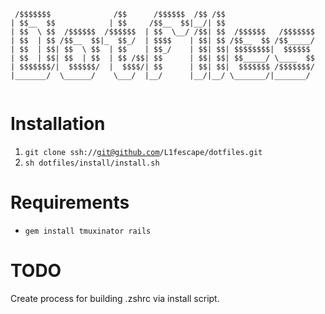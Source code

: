 ```
 /$$$$$$$              /$$      /$$$$$$  /$$ /$$                    
| $$__  $$            | $$     /$$__  $$|__/| $$                    
| $$  \ $$  /$$$$$$  /$$$$$$  | $$  \__/ /$$| $$  /$$$$$$   /$$$$$$$
| $$  | $$ /$$__  $$|_  $$_/  | $$$$    | $$| $$ /$$__  $$ /$$_____/
| $$  | $$| $$  \ $$  | $$    | $$_/    | $$| $$| $$$$$$$$|  $$$$$$ 
| $$  | $$| $$  | $$  | $$ /$$| $$      | $$| $$| $$_____/ \____  $$
| $$$$$$$/|  $$$$$$/  |  $$$$/| $$      | $$| $$|  $$$$$$$ /$$$$$$$/
|_______/  \______/    \___/  |__/      |__/|__/ \_______/|_______/ 
                                                                    
```

# Installation
1. <code>git clone ssh://git@github.com/L1fescape/dotfiles.git</code>
2. <code>sh dotfiles/install/install.sh</code>

# Requirements
* <code>gem install tmuxinator rails</code>

# TODO
Create process for building .zshrc via install script.

